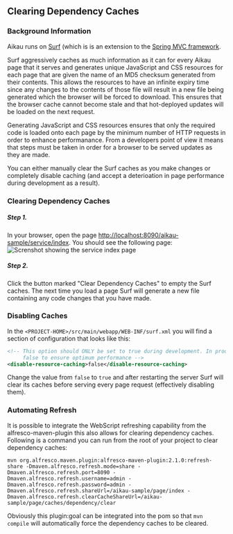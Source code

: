 ## Clearing Dependency Caches

### Background Information
Aikau runs on [Surf](http://docs.alfresco.com/5.0/concepts/surf-fwork-intro.html "Link to Alfresco documentation") (which is is an extension to the [Spring MVC framework](http://docs.spring.io/spring/docs/current/spring-framework-reference/html/mvc.html "Link to Spring documentation").

Surf aggressively caches as much information as it can for every Aikau page that it serves and generates unique JavaScript and CSS resources for each page that are given the name of an MD5 checksum generated from their contents. This allows the resources to have an infinite expiry time since any changes to the contents of those file will result in a new file being generated which the browser will be forced to download. This ensures that the browser cache cannot become stale and that hot-deployed updates will be loaded on the next request.

Generating JavaScript and CSS resources ensures that only the required code is loaded onto each page by the minimum number of HTTP requests in order to enhance performanance. From a developers point of view it means that steps must be taken in order for a browser to be served updates as they are made.

You can either manually clear the Surf caches as you make changes or completely disable caching (and accept a deterioation in page performance during development as a result).

### Clearing Dependency Caches

##### Step 1.
In your browser, open the page [http://localhost:8090/aikau-sample/service/index](http://localhost:8090/aikau-sample/service/index). You should see the following page:
![Screnshot showing the service index page](../resources/ClearDependencyCaches.png "Screnshot of the service index page")

##### Step 2.
Click the button marked "Clear Dependency Caches" to empty the Surf caches. The next time you load a page Surf will generate a new file containing any code changes that you have made.

### Disabling Caches
In the `<PROJECT-HOME>/src/main/webapp/WEB-INF/surf.xml` you will find a section of configuration that looks like this:

```XML
<!-- This option should ONLY be set to true during development. In production this will need to be reset to 
     false to ensure optimum performance -->
<disable-resource-caching>false</disable-resource-caching>
```

Change the value from `false` to `true` and after restarting the server Surf will clear its caches before serving every page request (effectively disabling them).

### Automating Refresh
It is possible to integrate the WebScript refreshing capability from the alfresco-maven-plugin this also allows for clearing dependency caches. Following is a command you can run from the root of your project to clear dependency caches:

```
mvn org.alfresco.maven.plugin:alfresco-maven-plugin:2.1.0:refresh-share -Dmaven.alfresco.refresh.mode=share -Dmaven.alfresco.refresh.port=8090 -Dmaven.alfresco.refresh.username=admin -Dmaven.alfresco.refresh.password=admin -Dmaven.alfresco.refresh.shareUrl=/aikau-sample/page/index -Dmaven.alfresco.refresh.clearCacheShareUrl=/aikau-sample/page/caches/dependency/clear
```

Obviously this plugin:goal can be integrated into the pom so that ```mvn compile``` will automatically force the dependency caches to be cleared.

